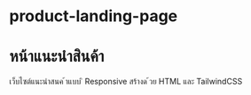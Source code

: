 # product-landing-page
# หน้าแนะนําสินค้า
เว็บไซต์แนะนําสนค ้าแบบ ิ Responsive สร้างด ้วย HTML และ TailwindCSS
